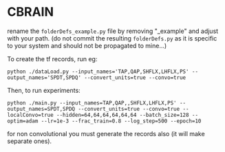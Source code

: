 # CBRAIN

rename the `folderDefs_example.py` file by removing "_example" and adjust with your path. (do not commit the resulting `folderDefs.py` as it is specific to your system and should not be propagated to mine...)

To create the tf records, run eg:
```
python ./dataLoad.py --input_names='TAP,QAP,SHFLX,LHFLX,PS' --output_names='SPDT,SPDQ' --convert_units=true --convo=true
```


Then, to run experiments:
```
python ./main.py --input_names=TAP,QAP,,SHFLX,LHFLX,PS' --output_names=SPDT,SPDQ --convert_units=true --convo=true --localConvo=true --hidden=64,64,64,64,64,64 --batch_size=128 --optim=adam --lr=1e-3 --frac_train=0.8 --log_step=500 --epoch=10  
```

for non convolutional you must generate the records also (it will make separate ones).
